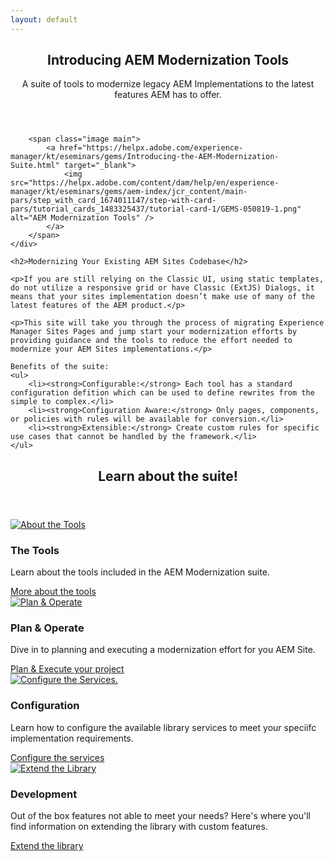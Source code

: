 ```yaml
---
layout: default
---
```


<section>
    <div class="content">
        <header class="main">
            <h1>Introducing AEM Modernization Tools</h1>
            <p>A suite of tools to modernize legacy AEM Implementations to the latest features AEM has to offer.</p>
        </header>
        
        <span class="image main">
            <a href="https://helpx.adobe.com/experience-manager/kt/eseminars/gems/Introducing-the-AEM-Modernization-Suite.html" target="_blank">
                <img src="https://helpx.adobe.com/content/dam/help/en/experience-manager/kt/eseminars/gems/aem-index/jcr_content/main-pars/step_with_card_1674011147/step-with-card-pars/tutorial_cards_1483325437/tutorial-card-1/GEMS-050819-1.png" alt="AEM Modernization Tools" />
            </a>
        </span>
    </div>

    <h2>Modernizing Your Existing AEM Sites Codebase</h2>
    
    <p>If you are still relying on the Classic UI, using static templates, do not utilize a responsive grid or have Classic (ExtJS) Dialogs, it means that your sites implementation doesn’t make use of many of the latest features of the AEM product.</p> 
    
    <p>This site will take you through the process of migrating Experience Manager Sites Pages and jump start your modernization efforts by providing guidance and the tools to reduce the effort needed to modernize your AEM Sites implementations.</p>

    Benefits of the suite:
    <ul>
        <li><strong>Configurable:</strong> Each tool has a standard configuration defition which can be used to define rewrites from the simple to complex.</li>
        <li><strong>Configuration Aware:</strong> Only pages, components, or policies with rules will be available for conversion.</li>
        <li><strong>Extensible:</strong> Create custom rules for specific use cases that cannot be handled by the framework.</li>
    </ul>
</section>

<!-- Section -->
<section>
    <header class="major">
        <h2>Learn about the suite!</h2>
    </header>
    <div class="features">
        <article>
            <a href="{{ site.baseurl }}/pages/tools.html" class="image">
                <img src="{{ site.baseurl }}/images/icons/tools.svg" alt="About the Tools" />
            </a>
            <div class="content">
                <h3>The Tools</h3>
                <p>Learn about the tools included in the AEM Modernization suite.</p>
                <a href="{{ site.baseurl }}/pages/tools.html" class="button">More about the tools</a>
            </div>
        </article>
        <article>
            <a href="{{ site.baseurl }}/pages/plan-operate.html" class="image">
                <img src="{{ site.baseurl }}/images/icons/plan-and-operate.svg" alt="Plan & Operate" />
            </a>
            <div class="content">
                <h3>Plan &amp; Operate</h3>
                <p>Dive in to planning and executing a modernization effort for you AEM Site.</p>
                <a href="{{ site.baseurl }}/pages/plan-operate.html" class="button">Plan &amp; Execute your project</a>
            </div>
        </article>
        <article>
            <a href="{{ site.baseurl }}/pages/configuration.html" class="image">
                <img src="{{ site.baseurl }}/images/icons/configuration.svg" alt="Configure the Services." />
            </a>
            <div class="content">
                <h3>Configuration</h3>
                <p>Learn how to configure the available library services to meet your speciifc implementation requirements.</p>
                <a href="{{ site.baseurl }}/pages/configuration.html" class="button">Configure the services</a>
            </div>
        </article>
        <article>
            <a href="{{ site.baseurl }}/pages/development.html" class="image">
                <img src="{{ site.baseurl }}/images/icons/development.svg" alt="Extend the Library" />
            </a>
            <div class="content">
                <h3>Development</h3>
                <p>Out of the box features not able to meet your needs? Here's where you'll find information on extending the library with custom features.</p>
                <a href="{{ site.baseurl }}/pages/development.html" class="button">Extend the library</a>
            </div>
        </article>
    </div>
</section>

        
    